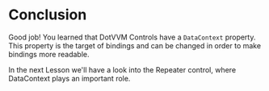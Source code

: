 ﻿---
Title: Conclusion
EmbeddedView:
    Path: /resources/020_profile_detail/solution/ProfileDetail/Views/ProfileDetail.dothtml
    Dependencies:
        - /resources/020_profile_detail/solution/ProfileDetail/ViewModels/ProfileDetailViewModel.cs
        - /resources/020_profile_detail/solution/ProfileDetail/ViewModels/Profile.cs
        - /resources/020_profile_detail/solution/ProfileDetail/ViewModels/Address.cs
Solution: /resources/020_profile_detail/solution
---

# Conclusion

Good job! You learned that DotVVM Controls have a `DataContext` property. This property is the target of bindings and can be changed in order to make bindings more readable.

In the next Lesson we'll have a look into the Repeater control, where DataContext plays an important role.